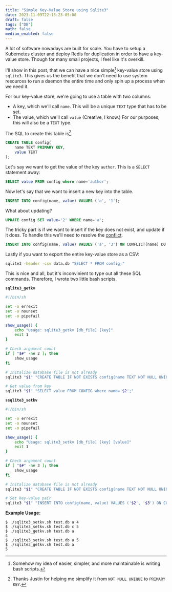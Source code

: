 ```yaml
---
title: "Simple Key-Value Store using Sqlite3"
date: 2023-11-09T22:15:23-05:00
draft: false
tags: ["DB"]
math: false
medium_enabled: false
---
```


A lot of software nowadays are built for scale. You have to setup a Kubernetes cluster and deploy Redis for duplication in order to have a key-value store. Though for many small projects, I feel like it's overkill. 

I'll show in this post, that we can have a nice simple[^1] key-value store using `sqlite3`. This gives us the benefit that we don't need to use system resources to run a daemon the entire time and only spin up a process when we need it.

For our key-value store, we're going to use a table with two columns:

- A key, which we'll call `name`. This will be a unique `TEXT` type that has to be set.
- The value, which we'll call `value` (Creative, I know.) For our purposes, this will also be a `TEXT` type.

The SQL to create this table is[^2]

```sql
CREATE TABLE config(
    name TEXT PRIMARY KEY,
    value TEXT
);
```

Let's say we want to get the value of the key `author`. This is a `SELECT` statement away:

```sql
SELECT value FROM config where name='author';
```

Now let's say that we want to insert a new key into the table.

```sql
INSERT INTO config(name, value) VALUES ('a', '1');
```

What about updating?

```sql
UPDATE config SET value='2' WHERE name='a';
```

The tricky part is if we want to insert if the key does not exist, and update if it does. To handle this we'll need to resolve the [conflict](https://www.sqlite.org/lang_conflict.html).

```sql
INSERT INTO config(name, value) VALUES ('a', '3') ON CONFLICT(name) DO UPDATE SET value=excluded.value;
```

Lastly if you want to export the entire key-value store as a CSV:

```bash
sqlite3 -header -csv data.db "SELECT * FROM config;"
```

This is nice and all, but it's inconvinient to type out all these SQL commands. Therefore, I wrote two little bash scripts.

**`sqlite3_getkv`**

```bash
#!/bin/sh

set -o errexit
set -o nounset
set -o pipefail

show_usage() {
    echo "Usage: sqlite3_getkv [db_file] [key]"
    exit 1
}

# Check argument count
if [ "$#" -ne 2 ]; then
    show_usage
fi

# Initalize database file is not already
sqlite3 "$1" "CREATE TABLE IF NOT EXISTS config(name TEXT NOT NULL UNIQUE, value TEXT);"

# Get value from key
sqlite3 "$1" "SELECT value FROM CONFIG where name='$2';"

```

**`ssqlite3_setkv`**

```bash
#!/bin/sh

set -o errexit
set -o nounset
set -o pipefail

show_usage() {
    echo "Usage: sqlite3_setkv [db_file] [key] [value]"
    exit 1
}

# Check argument count
if [ "$#" -ne 3 ]; then
    show_usage
fi

# Initalize database file is not already
sqlite3 "$1" "CREATE TABLE IF NOT EXISTS config(name TEXT NOT NULL UNIQUE, value TEXT);"

# Set key-value pair
sqlite3 "$1" "INSERT INTO config(name, value) VALUES ('$2', '$3') ON CONFLICT(name) DO UPDATE SET value=excluded.value;"
```

**Example Usage:**

```
$ ./sqlite3_setkv.sh test.db a 4
$ ./sqlite3_setkv.sh test.db c 5
$ ./sqlite3_getkv.sh test.db a
4
$ ./sqlite3_setkv.sh test.db a 5
$ ./sqlite3_getkv.sh test.db a
5
```

[^1]: Somehow my idea of easier, simpler, and more maintainable is writing bash scripts.
[^2]: Thanks Justin for helping me simplify it from `NOT NULL UNIQUE` to `PRIMARY KEY`.

